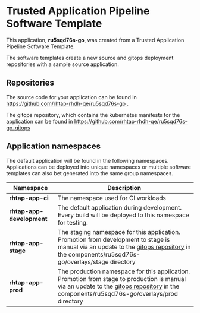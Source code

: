 # Trusted Application Pipeline Software Template

This application, **ru5sqd76s-go**, was created from a Trusted Application Pipeline Software Template.

The software templates create a new source and gitops deployment repositories with a sample source application. 

## Repositories

The source code for your application can be found in [https://github.com/rhtap-rhdh-qe/ru5sqd76s-go ](https://github.com/rhtap-rhdh-qe/ru5sqd76s-go ).
 
The gitops repository, which contains the kubernetes manifests for the application can be found in 
[https://github.com/rhtap-rhdh-qe/ru5sqd76s-go-gitops ](https://github.com/rhtap-rhdh-qe/ru5sqd76s-go-gitops ) 

## Application namespaces 

The default application will be found in the following namespaces. Applications can be deployed into unique namespaces or multiple software templates can also bet generated into the same group namespaces.  

|  Namespace   |  Description   |  
| -------- | -------- |
| **rhtap-app-ci** | The namespace used for CI workloads |
| **rhtap-app-development** | The default application during development. Every build will be deployed to this namespace for testing. |
| **rhtap-app-stage** | The staging namespace for this application. Promotion from development to stage is manual via an update to the [gitops repository](https://github.com/rhtap-rhdh-qe/ru5sqd76s-go-gitops ) in the components/ru5sqd76s-go/overlays/stage directory |
| **rhtap-app-prod** | The production namespace for this application. Promotion from stage to production is manual via an update to the [gitops repository](https://github.com/rhtap-rhdh-qe/ru5sqd76s-go-gitops ) in the components/ru5sqd76s-go/overlays/prod directory |